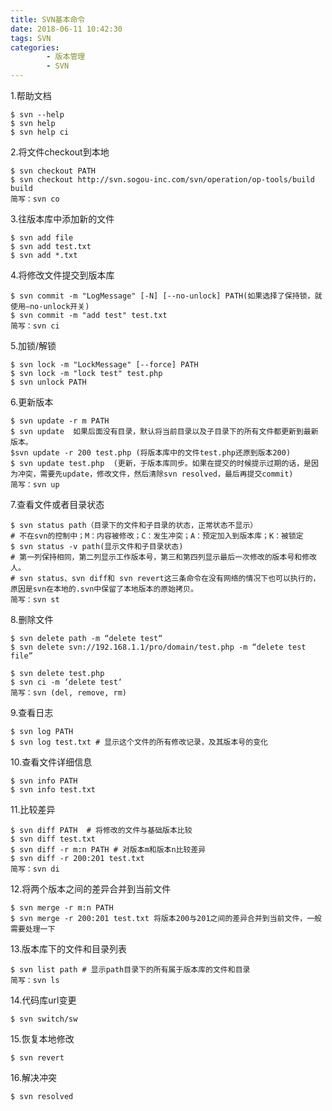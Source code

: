 ```yaml
---
title: SVN基本命令
date: 2018-06-11 10:42:30
tags: SVN
categories:
		- 版本管理
		- SVN
---
```

1.帮助文档

	$ svn --help
	$ svn help
	$ svn help ci
2.将文件checkout到本地

	$ svn checkout PATH
	$ svn checkout http://svn.sogou-inc.com/svn/operation/op-tools/build build
	简写：svn co
3.往版本库中添加新的文件

	$ svn add file
	$ svn add test.txt
	$ svn add *.txt
4.将修改文件提交到版本库

	$ svn commit -m "LogMessage" [-N] [--no-unlock] PATH(如果选择了保持锁，就使用–no-unlock开关)
	$ svn commit -m "add test" test.txt
	简写：svn ci
5.加锁/解锁

	$ svn lock -m "LockMessage" [--force] PATH
	$ svn lock -m "lock test" test.php
	$ svn unlock PATH
6.更新版本
	
	$ svn update -r m PATH
	$ svn update  如果后面没有目录，默认将当前目录以及子目录下的所有文件都更新到最新版本。
	$svn update -r 200 test.php (将版本库中的文件test.php还原到版本200)
	$ svn update test.php  (更新，于版本库同步。如果在提交的时候提示过期的话，是因为冲突，需要先update，修改文件，然后清除svn resolved，最后再提交commit)
	简写：svn up
7.查看文件或者目录状态

	$ svn status path（目录下的文件和子目录的状态，正常状态不显示）
	# 不在svn的控制中；M：内容被修改；C：发生冲突；A：预定加入到版本库；K：被锁定
	$ svn status -v path(显示文件和子目录状态)
	# 第一列保持相同，第二列显示工作版本号，第三和第四列显示最后一次修改的版本号和修改人。
	# svn status、svn diff和 svn revert这三条命令在没有网络的情况下也可以执行的，原因是svn在本地的.svn中保留了本地版本的原始拷贝。
	简写：svn st
8.删除文件

	$ svn delete path -m “delete test“
	$ svn delete svn://192.168.1.1/pro/domain/test.php -m “delete test file”
	
	$ svn delete test.php 
	$ svn ci -m ‘delete test‘
	简写：svn (del, remove, rm)
9.查看日志

	$ svn log PATH
	$ svn log test.txt # 显示这个文件的所有修改记录，及其版本号的变化
10.查看文件详细信息
	
	$ svn info PATH
	$ svn info test.txt
11.比较差异

	$ svn diff PATH  # 将修改的文件与基础版本比较
 	$ svn diff test.txt
	$ svn diff -r m:n PATH # 对版本m和版本n比较差异
	$ svn diff -r 200:201 test.txt
	简写：svn di
12.将两个版本之间的差异合并到当前文件
	
	$ svn merge -r m:n PATH
	$ svn merge -r 200:201 test.txt 将版本200与201之间的差异合并到当前文件，一般需要处理一下
13.版本库下的文件和目录列表

	$ svn list path # 显示path目录下的所有属于版本库的文件和目录
	简写：svn ls
14.代码库url变更
	
	$ svn switch/sw
15.恢复本地修改
	
	$ svn revert
16.解决冲突

	$ svn resolved